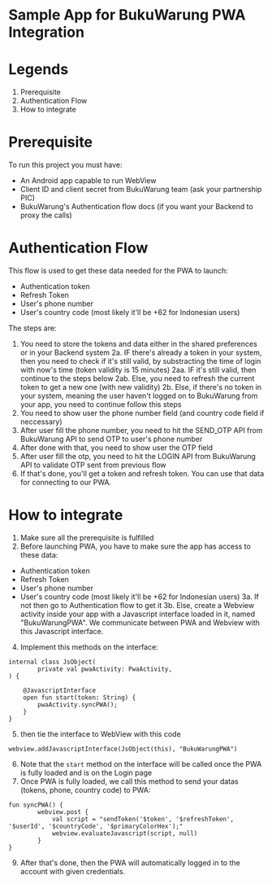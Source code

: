 # Sample App for BukuWarung PWA Integration

# Legends
1. Prerequisite
2. Authentication Flow
3. How to integrate

# Prerequisite
To run this project you must have:
- An Android app capable to run WebView
- Client ID and client secret from BukuWarung team (ask your partnership PIC)
- BukuWarung's Authentication flow docs (if you want your Backend to proxy the calls)

# Authentication Flow
This flow is used to get these data needed for the PWA to launch:
- Authentication token
- Refresh Token
- User's phone number
- User's country code (most likely it'll be +62 for Indonesian users)

The steps are:
1. You need to store the tokens and data either in the shared preferences or in your Backend system
2a. IF there's already a token in your system, then you need to check if it's still valid, by substracting the time of login with now's time (token validity is 15 minutes)
2aa. IF it's still valid, then continue to the steps below
2ab. Else, you need to refresh the current token to get a new one (with new validity)
2b. Else, if there's no token in your system, meaning the user haven't logged on to BukuWarung from your app, you need to continue follow this steps
3. You need to show user the phone number field (and country code field if neccessary)
4. After user fill the phone number, you need to hit the SEND_OTP API from BukuWarung API to send OTP to user's phone number
5. After done with that, you need to show user the OTP field
6. After user fill the otp, you need to hit the LOGIN API from BukuWarung API to validate OTP sent from previous flow
7. If that's done, you'll get a token and refresh token. You can use that data for connecting to our PWA.

# How to integrate
1. Make sure all the prerequisite is fulfilled
2. Before launching PWA, you have to make sure the app has access to these data:
- Authentication token
- Refresh Token
- User's phone number
- User's country code (most likely it'll be +62 for Indonesian users)
3a. If not then go to Authentication flow to get it
3b. Else, create a Webview activity inside your app with a Javascript interface loaded in it, named "BukuWarungPWA". We communicate between PWA and Webview with this Javascript interface.
4. Implement this methods on the interface:
```
internal class JsObject(
        private val pwaActivity: PwaActivity,
) {

    @JavascriptInterface
    open fun start(token: String) {
        pwaActivity.syncPWA();
    }
}
```
5. then tie the interface to WebView with this code
```
webview.addJavascriptInterface(JsObject(this), "BukuWarungPWA")
```
6. Note that the `start` method on the interface will be called once the PWA is fully loaded and is on the Login page
7. Once PWA is fully loaded, we call this method to send your datas (tokens, phone, country code) to PWA:
```
fun syncPWA() {
        webview.post {
            val script = "sendToken('$token', '$refreshToken', '$userId', '$countryCode', '$primaryColorHex');"
            webview.evaluateJavascript(script, null)
        }
}
```
9. After that's done, then the PWA will automatically logged in to the account with given credentials.
